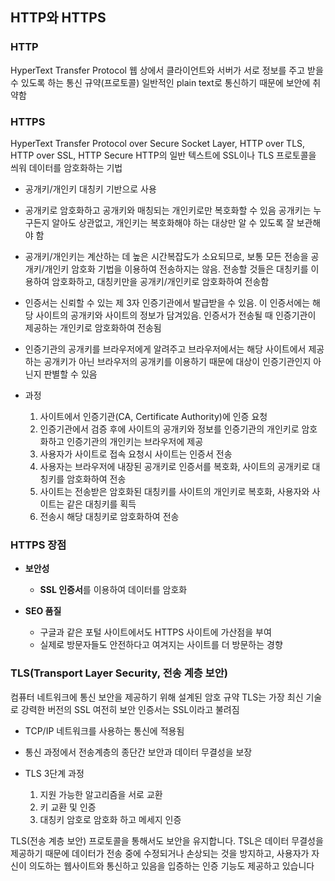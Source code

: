 ## HTTP와 HTTPS

### HTTP

HyperText Transfer Protocol
웹 상에서 클라이언트와 서버가 서로 정보를 주고 받을 수 있도록 하는 통신 규약(프로토콜)
일반적인 plain text로 통신하기 때문에 보안에 취약함

### HTTPS

HyperText Transfer Protocol over Secure Socket Layer, HTTP over TLS, HTTP over SSL, HTTP Secure
HTTP의 일반 텍스트에 SSL이나 TLS 프로토콜을 씌워 데이터를 암호화하는 기법

- 공개키/개인키 대칭키 기반으로 사용
- 공개키로 암호화하고 공개키와 매칭되는 개인키로만 복호화할 수 있음
  공개키는 누구든지 알아도 상관없고, 개인키는 복호화해야 하는 대상만 알 수 있도록 잘 보관해야 함
- 공개키/개인키는 계산하는 데 높은 시간복잡도가 소요되므로, 보통 모든 전송을 공개키/개인키 암호화 기법을 이용하여 전송하지는 않음. 전송할 것들은 대칭키를 이용하여 암호화하고, 대칭키만을 공개키/개인키로 암호화하여 전송함
- 인증서는 신뢰할 수 있는 제 3자 인증기관에서 발급받을 수 있음. 이 인증서에는 해당 사이트의 공개키와 사이트의 정보가 담겨있음. 인증서가 전송될 때 인증기관이 제공하는 개인키로 암호화하여 전송됨
- 인증기관의 공개키를 브라우저에게 알려주고 브라우저에서는 해당 사이트에서 제공하는 공개키가 아닌 브라우저의 공개키를 이용하기 때문에 대상이 인증기관인지 아닌지 판별할 수 있음

- 과정
  1. 사이트에서 인증기관(CA, Certificate Authority)에 인증 요청
  2. 인증기관에서 검증 후에 사이트의 공개키와 정보를 인증기관의 개인키로 암호화하고 인증기관의 개인키는 브라우저에 제공
  3. 사용자가 사이트로 접속 요청시 사이트는 인증서 전송
  4. 사용자는 브라우저에 내장된 공개키로 인증서를 복호화, 사이트의 공개키로 대칭키를 암호화하여 전송
  5. 사이트는 전송받은 암호화된 대칭키를 사이트의 개인키로 복호화, 사용자와 사이트는 같은 대칭키를 획득
  6. 전송시 해당 대칭키로 암호화하여 전송

### HTTPS 장점

- **보안성**

  - **SSL 인증서**를 이용하여 데이터를 암호화

- **SEO 품질**
  - 구글과 같은 포털 사이트에서도 HTTPS 사이트에 가산점을 부여
  - 실제로 방문자들도 안전하다고 여겨지는 사이트를 더 방문하는 경향

### TLS(Transport Layer Security, 전송 계층 보안)

컴퓨터 네트워크에 통신 보안을 제공하기 위해 설계된 암호 규약
TLS는 가장 최신 기술로 강력한 버전의 SSL
여전히 보안 인증서는 SSL이라고 불려짐

- TCP/IP 네트워크를 사용하는 통신에 적용됨
- 통신 과정에서 전송계층의 종단간 보안과 데이터 무결성을 보장

- TLS 3단계 과정
  1. 지원 가능한 알고리즘을 서로 교환
  2. 키 교환 및 인증
  3. 대칭키 암호로 암호화 하고 메세지 인증

TLS(전송 계층 보안) 프로토콜을 통해서도 보안을 유지합니다. TSL은 데이터 무결성을 제공하기 때문에 데이터가 전송 중에 수정되거나 손상되는 것을 방지하고, 사용자가 자신이 의도하는 웹사이트와 통신하고 있음을 입증하는 인증 기능도 제공하고 있습니다
